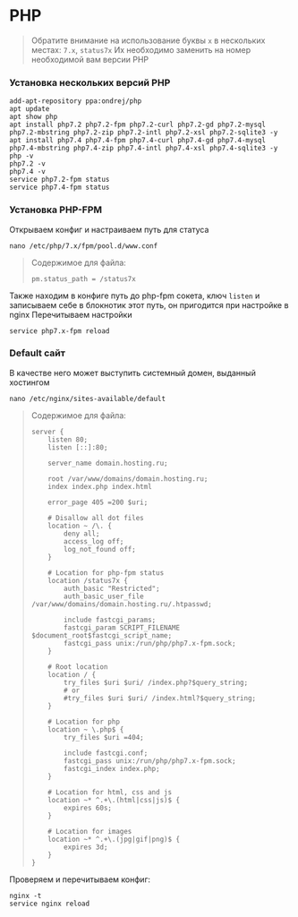 # PHP
> Обратите внимание на использование буквы `x` в нескольких местах: `7.x`, `status7x`
> Их необходимо заменить на номер необходимой вам версии PHP

### Установка нескольких версий PHP
```
add-apt-repository ppa:ondrej/php
apt update
apt show php
apt install php7.2 php7.2-fpm php7.2-curl php7.2-gd php7.2-mysql php7.2-mbstring php7.2-zip php7.2-intl php7.2-xsl php7.2-sqlite3 -y
apt install php7.4 php7.4-fpm php7.4-curl php7.4-gd php7.4-mysql php7.4-mbstring php7.4-zip php7.4-intl php7.4-xsl php7.4-sqlite3 -y
php -v
php7.2 -v
php7.4 -v
service php7.2-fpm status
service php7.4-fpm status
```

### Установка PHP-FPM
Открываем конфиг и настраиваем путь для статуса
```
nano /etc/php/7.x/fpm/pool.d/www.conf
```
> Содержимое для файла:
> ```
> pm.status_path = /status7x
> ```
Также находим в конфиге путь до php-fpm сокета, ключ `listen` и записываем себе в блокнотик этот путь, он пригодится при настройке в nginx
Перечитываем настройки
```
service php7.x-fpm reload
```

### Default сайт
В качестве него может выступить системный домен, выданный хостингом
```
nano /etc/nginx/sites-available/default
```
> Содержимое для файла:
> ```
> server {
>     listen 80;
>     listen [::]:80;
> 
>     server_name domain.hosting.ru;
> 
>     root /var/www/domains/domain.hosting.ru;
>     index index.php index.html
> 
>     error_page 405 =200 $uri;
> 
>     # Disallow all dot files
>     location ~ /\. {
>         deny all;
>         access_log off;
>         log_not_found off;
>     }
> 
>     # Location for php-fpm status
>     location /status7x {
>         auth_basic "Restricted";
>         auth_basic_user_file /var/www/domains/domain.hosting.ru/.htpasswd;
> 
>         include fastcgi_params;
>         fastcgi_param SCRIPT_FILENAME $document_root$fastcgi_script_name;
>         fastcgi_pass unix:/run/php/php7.x-fpm.sock;
>     }
>     
>     # Root location
>     location / {
>         try_files $uri $uri/ /index.php?$query_string;
>         # or
>         #try_files $uri $uri/ /index.html?$query_string;
>     }
> 
>     # Location for php
>     location ~ \.php$ {
>         try_files $uri =404;
> 
>         include fastcgi.conf;
>         fastcgi_pass unix:/run/php/php7.x-fpm.sock;
>         fastcgi_index index.php;
>     }
> 
>     # Location for html, css and js
>     location ~* ^.+\.(html|css|js)$ {
>         expires 60s;
>     }
> 
>     # Location for images
>     location ~* ^.+\.(jpg|gif|png)$ {
>         expires 3d;
>     }
> }
> ```
Проверяем и перечитываем конфиг:
```
nginx -t
service nginx reload
```
